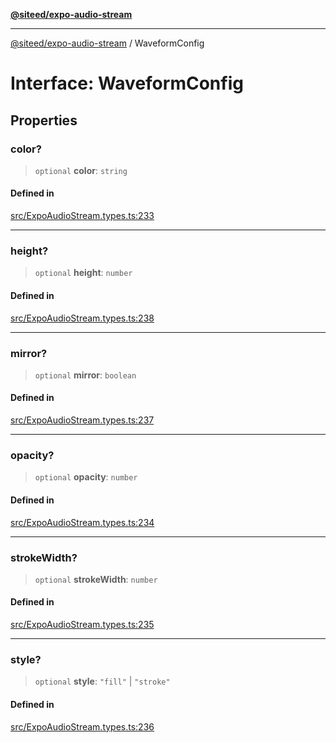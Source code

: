 [**@siteed/expo-audio-stream**](../README.md)

***

[@siteed/expo-audio-stream](../README.md) / WaveformConfig

# Interface: WaveformConfig

## Properties

### color?

> `optional` **color**: `string`

#### Defined in

[src/ExpoAudioStream.types.ts:233](https://github.com/deeeed/expo-audio-stream/blob/dfc3843c174e3887863dde47b9001ba0e8e9e87e/packages/expo-audio-stream/src/ExpoAudioStream.types.ts#L233)

***

### height?

> `optional` **height**: `number`

#### Defined in

[src/ExpoAudioStream.types.ts:238](https://github.com/deeeed/expo-audio-stream/blob/dfc3843c174e3887863dde47b9001ba0e8e9e87e/packages/expo-audio-stream/src/ExpoAudioStream.types.ts#L238)

***

### mirror?

> `optional` **mirror**: `boolean`

#### Defined in

[src/ExpoAudioStream.types.ts:237](https://github.com/deeeed/expo-audio-stream/blob/dfc3843c174e3887863dde47b9001ba0e8e9e87e/packages/expo-audio-stream/src/ExpoAudioStream.types.ts#L237)

***

### opacity?

> `optional` **opacity**: `number`

#### Defined in

[src/ExpoAudioStream.types.ts:234](https://github.com/deeeed/expo-audio-stream/blob/dfc3843c174e3887863dde47b9001ba0e8e9e87e/packages/expo-audio-stream/src/ExpoAudioStream.types.ts#L234)

***

### strokeWidth?

> `optional` **strokeWidth**: `number`

#### Defined in

[src/ExpoAudioStream.types.ts:235](https://github.com/deeeed/expo-audio-stream/blob/dfc3843c174e3887863dde47b9001ba0e8e9e87e/packages/expo-audio-stream/src/ExpoAudioStream.types.ts#L235)

***

### style?

> `optional` **style**: `"fill"` \| `"stroke"`

#### Defined in

[src/ExpoAudioStream.types.ts:236](https://github.com/deeeed/expo-audio-stream/blob/dfc3843c174e3887863dde47b9001ba0e8e9e87e/packages/expo-audio-stream/src/ExpoAudioStream.types.ts#L236)

